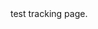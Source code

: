 <html>
<head>
  <script type="text/javascript">
    var _elqQ = _elqQ || [];
    _elqQ.push(['elqSetSiteId', 408167603]);
    _elqQ.push(['elqTrackPageView']);
	
    (function() {
        function async_load() {
            var s = document.createElement('script'); s.type = 'text/javascript';
            s.async = true; s.src = '//img04.en25.com/i/elqCfg.min.js';
            var x = document.getElementsByTagName('script')[0];
            x.parentNode.insertBefore(s, x);
        }
        if (window.addEventListener) window.addEventListener('DOMContentLoaded', async_load, false);
        else if (window.attachEvent) window.attachEvent('onload', async_load);
    })();
  </script>
</head>
  <body>
    test tracking page.
  </body>
</html>
